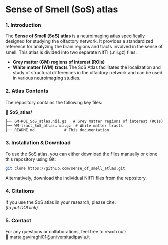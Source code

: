# **Sense of Smell (SoS) atlas** 

### **1. Introduction** 
The **Sense of Smell (SoS) atlas** is a neuroimaging atlas specifically designed for studying the olfactory network. It provides a standardized reference for analyzing the brain regions and tracts involved in the sense of smell.
This atlas is divided into two separate NIfTI (.nii.gz) files:
- **Grey matter (GM) regions of interest (ROIs)**
- **White matter (WM) tracts**
The SoS Atlas facilitates the localization and study of structural differences in the olfactory network and can be used in various neuroimaging studies.

### **2. Atlas Contents**  
The repository contains the following key files:  

📁 **SoS_atlas/**  
```
├── GM-ROI_SoS_atlas.nii.gz   # Grey matter regions of interest (ROIs)
├── WM-tract_SoS_atlas.nii.gz  # White matter tracts
├── README.md             # This documentation
```
### **3. Installation & Download**  
To use the SoS atlas, you can either download the files manually or clone this repository using Git:  

```bash
git clone https://github.com/sense_of_smell_atlas.git
```

Alternatively, download the individual NIfTI files from the repository.

### **4. Citations**  
If you use the SoS atlas in your research, please cite:  
*(to put DOI link)*  

### **5. Contact**  
For any questions or collaborations, feel free to reach out:  
📧 marta.gaviraghi01@universitadipavia.it 


